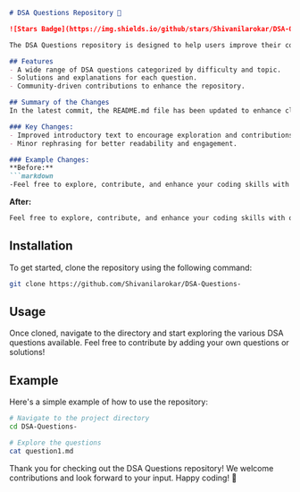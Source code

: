 ```markdown
# DSA Questions Repository 🚀

![Stars Badge](https://img.shields.io/github/stars/Shivanilarokar/DSA-Questions-) ![Forks Badge](https://img.shields.io/github/forks/Shivanilarokar/DSA-Questions-) ![Issues Badge](https://img.shields.io/github/issues/Shivanilarokar/DSA-Questions-)

The DSA Questions repository is designed to help users improve their coding skills through a collection of Data Structures and Algorithms (DSA) questions. Whether you're preparing for interviews or just want to enhance your knowledge, this repository is the perfect place to start!

## Features
- A wide range of DSA questions categorized by difficulty and topic.
- Solutions and explanations for each question.
- Community-driven contributions to enhance the repository.

## Summary of the Changes
In the latest commit, the README.md file has been updated to enhance clarity and engagement with the community. Key changes include:

### Key Changes:
- Improved introductory text to encourage exploration and contributions.
- Minor rephrasing for better readability and engagement.

### Example Changes:
**Before:**
```markdown
-Feel free to explore, contribute, and enhance your coding skills with our collection of DSA questions! Happy coding! 🎉
```

**After:**
```markdown
Feel free to explore, contribute, and enhance your coding skills with our collection of DSA questions!
```

## Installation
To get started, clone the repository using the following command:
```bash
git clone https://github.com/Shivanilarokar/DSA-Questions-
```

## Usage
Once cloned, navigate to the directory and start exploring the various DSA questions available. Feel free to contribute by adding your own questions or solutions!

## Example
Here's a simple example of how to use the repository:
```bash
# Navigate to the project directory
cd DSA-Questions-

# Explore the questions
cat question1.md
```

Thank you for checking out the DSA Questions repository! We welcome contributions and look forward to your input. Happy coding! 🎉
```
